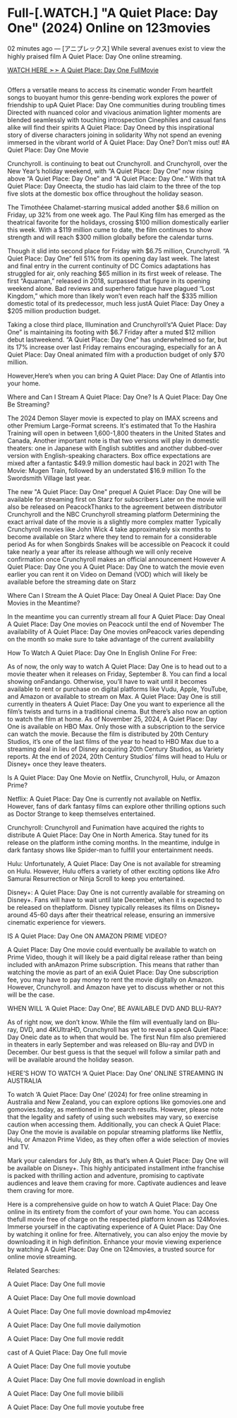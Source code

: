 # Full-[.WATCH.] "A Quiet Place: Day One" (2024) Online on 123movies

02 minutes ago — [アニプレックス] While several avenues exist to view the highly praised film A Quiet Place: Day One online streaming.

<a href="https://moviezee.me/movie/762441/a-quiet-place-day-one.html"> WATCH HERE ➣➣ A Quiet Place: Day One FullMovie</a>

<p><a href="https://moviezee.me/movie/762441/a-quiet-place-day-one.html"><img src="https://camo.githubusercontent.com/917e6ed5c302499242165dcc02bdbce85c075fd21b35918eb9c0b771855261b8/68747470733a2f2f7374617469632e7769787374617469632e636f6d2f6d656469612f6232343966395f61646163386637306662336634356238383639313639366337376465313866337e6d76322e676966" alt="" /></a></p>

Offers a versatile means to access its cinematic wonder From heartfelt songs to buoyant humor this genre-bending work explores the power of friendship to upA Quiet Place: Day One communities during troubling times Directed with nuanced color and vivacious animation lighter moments are blended seamlessly with touching introspection Cinephiles and casual fans alike will find their spirits A Quiet Place: Day Oneed by this inspirational story of diverse characters joining in solidarity Why not spend an evening immersed in the vibrant world of A Quiet Place: Day One? Don’t miss out! #A Quiet Place: Day One Movie

Crunchyroll. is continuing to beat out Crunchyroll. and Crunchyroll, over the New Year’s holiday weekend, with “A Quiet Place: Day One” now rising above “A Quiet Place: Day One” and “A Quiet Place: Day One.” With that trA Quiet Place: Day Oneecta, the studio has laid claim to the three of the top five slots at the domestic box office throughout the holiday season.

The Timothéee Chalamet-starring musical added another $8.6 million on Friday, up 32% from one week ago. The Paul King film has emerged as the theatrical favorite for the holidays, crossing $100 million domestically earlier this week. With a $119 million cume to date, the film continues to show strength and will reach $300 million globally before the calendar turns.

Though it slid into second place for Friday with $6.75 million, Crunchyroll. “A Quiet Place: Day One” fell 51% from its opening day last week. The latest and final entry in the current continuity of DC Comics adaptations has struggled for air, only reaching $65 million in its first week of release. The first “Aquaman,” released in 2018, surpassed that figure in its opening weekend alone. Bad reviews and superhero fatigue have plagued “Lost Kingdom,” which more than likely won’t even reach half the $335 million domestic total of its predecessor, much less justA Quiet Place: Day Oney a $205 million production budget.

Taking a close third place, Illumination and Crunchyroll’s“A Quiet Place: Day One” is maintaining its footing with $6.7 Friday after a muted $12 million debut lastweekend. “A Quiet Place: Day One” has underwhelmed so far, but its 17% increase over last Friday remains encouraging, especially for an A Quiet Place: Day Oneal animated film with a production budget of only $70 million.

However,Here’s when you can bring A Quiet Place: Day One of Atlantis into your home.

Where and Can I Stream A Quiet Place: Day One? Is A Quiet Place: Day One Be Streaming?

The 2024 Demon Slayer movie is expected to play on IMAX screens and other Premium Large-Format screens. It's estimated that To the Hashira Training will open in between 1,600-1,800 theaters in the United States and Canada, Another important note is that two versions will play in domestic theaters: one in Japanese with English subtitles and another dubbed-over version with English-speaking characters. Box office expectations are mixed after a fantastic $49.9 million domestic haul back in 2021 with The Movie: Mugen Train, followed by an understated $16.9 million To the Swordsmith Village last year.

The new "A Quiet Place: Day One" prequel A Quiet Place: Day One will be available for streaming first on Starz for subscribers Later on the movie will also be released on PeacockThanks to the agreement between distributor Crunchyroll and the NBC Crunchyroll streaming platform Determining the exact arrival date of the movie is a slightly more complex matter Typically Crunchyroll movies like John Wick 4 take approximately six months to become available on Starz where they tend to remain for a considerable period As for when Songbirds Snakes will be accessible on Peacock it could take nearly a year after its release although we will only receive confirmation once Crunchyroll makes an official announcement However A Quiet Place: Day One you A Quiet Place: Day One to watch the movie even earlier you can rent it on Video on Demand (VOD) which will likely be available before the streaming date on Starz

Where Can I Stream the A Quiet Place: Day Oneal A Quiet Place: Day One Movies in the Meantime?

In the meantime you can currently stream all four A Quiet Place: Day Oneal A Quiet Place: Day One movies on Peacock until the end of November The availability of A Quiet Place: Day One movies onPeacock varies depending on the month so make sure to take advantage of the current availability

How To Watch A Quiet Place: Day One In English Online For Free:

As of now, the only way to watch A Quiet Place: Day One is to head out to a movie theater when it releases on Friday, September 8. You can find a local showing onFandango. Otherwise, you’ll have to wait until it becomes available to rent or purchase on digital platforms like Vudu, Apple, YouTube, and Amazon or available to stream on Max. A Quiet Place: Day One is still currently in theaters A Quiet Place: Day One you want to experience all the film’s twists and turns in a traditional cinema. But there’s also now an option to watch the film at home. As of November 25, 2024, A Quiet Place: Day One is available on HBO Max. Only those with a subscription to the service can watch the movie. Because the film is distributed by 20th Century Studios, it’s one of the last films of the year to head to HBO Max due to a streaming deal in lieu of Disney acquiring 20th Century Studios, as Variety reports. At the end of 2024, 20th Century Studios’ films will head to Hulu or Disney+ once they leave theaters.

Is A Quiet Place: Day One Movie on Netflix, Crunchyroll, Hulu, or Amazon Prime?

Netflix: A Quiet Place: Day One is currently not available on Netflix. However, fans of dark fantasy films can explore other thrilling options such as Doctor Strange to keep themselves entertained.

Crunchyroll: Crunchyroll and Funimation have acquired the rights to distribute A Quiet Place: Day One in North America. Stay tuned for its release on the platform inthe coming months. In the meantime, indulge in dark fantasy shows like Spider-man to fulfill your entertainment needs.

Hulu: Unfortunately, A Quiet Place: Day One is not available for streaming on Hulu. However, Hulu offers a variety of other exciting options like Afro Samurai Resurrection or Ninja Scroll to keep you entertained.

Disney+: A Quiet Place: Day One is not currently available for streaming on Disney+. Fans will have to wait until late December, when it is expected to be released on theplatform. Disney typically releases its films on Disney+ around 45-60 days after their theatrical release, ensuring an immersive cinematic experience for viewers.

IS A Quiet Place: Day One ON AMAZON PRIME VIDEO?

A Quiet Place: Day One movie could eventually be available to watch on Prime Video, though it will likely be a paid digital release rather than being included with anAmazon Prime subscription. This means that rather than watching the movie as part of an exiA Quiet Place: Day One subscription fee, you may have to pay money to rent the movie digitally on Amazon. However, Crunchyroll. and Amazon have yet to discuss whether or not this will be the case.

WHEN WILL ‘A Quiet Place: Day One’, BE AVAILABLE DVD AND BLU-RAY?

As of right now, we don’t know. While the film will eventually land on Blu-ray, DVD, and 4KUltraHD, Crunchyroll has yet to reveal a specA Quiet Place: Day Oneic date as to when that would be. The first Nun film also premiered in theaters in early September and was released on Blu-ray and DVD in December. Our best guess is that the sequel will follow a similar path and will be available around the holiday season.

HERE’S HOW TO WATCH ‘A Quiet Place: Day One’ ONLINE STREAMING IN AUSTRALIA

To watch ‘A Quiet Place: Day One’ (2024) for free online streaming in Australia and New Zealand, you can explore options like gomovies.one and gomovies.today, as mentioned in the search results. However, please note that the legality and safety of using such websites may vary, so exercise caution when accessing them. Additionally, you can check A Quiet Place: Day One the movie is available on popular streaming platforms like Netflix, Hulu, or Amazon Prime Video, as they often offer a wide selection of movies and TV.

Mark your calendars for July 8th, as that’s when A Quiet Place: Day One will be available on Disney+. This highly anticipated installment inthe franchise is packed with thrilling action and adventure, promising to captivate audiences and leave them craving for more. Captivate audiences and leave them craving for more.

Here is a comprehensive guide on how to watch A Quiet Place: Day One online in its entirety from the comfort of your own home. You can access thefull movie free of charge on the respected platform known as 124Movies. Immerse yourself in the captivating experience of A Quiet Place: Day One by watching it online for free. Alternatively, you can also enjoy the movie by downloading it in high definition. Enhance your movie viewing experience by watching A Quiet Place: Day One on 124movies, a trusted source for online movie streaming.

Related Searches:

A Quiet Place: Day One full movie

A Quiet Place: Day One full movie download

A Quiet Place: Day One full movie download mp4moviez

A Quiet Place: Day One full movie dailymotion

A Quiet Place: Day One full movie reddit

cast of A Quiet Place: Day One full movie

A Quiet Place: Day One full movie youtube

A Quiet Place: Day One full movie download in english

A Quiet Place: Day One full movie bilibili

A Quiet Place: Day One full movie youtube free
